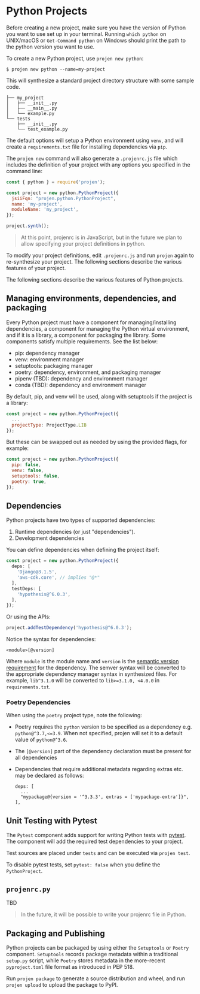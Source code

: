 # Python Projects

Before creating a new project, make sure you have the version of Python you want
to use set up in your terminal. Running `which python` on UNIX/macOS or
`Get-Command python` on Windows should print the path to the python version you
want to use.

To create a new Python project, use `projen new python`:

```shell
$ projen new python --name=my-project
```

This will synthesize a standard project directory structure with some sample
code.

```shell
├── my_project
│   ├── __init__.py
│   ├── __main__.py
│   └── example.py
└── tests
    ├── __init__.py
    └── test_example.py
```

The default options will setup a Python environment using `venv`, and will
create a `requirements.txt` file for installing dependencies via `pip`.

The `projen new` command will also generate a `.projenrc.js` file which includes
the definition of your project with any options you specified in the command
line:

```js
const { python } = require('projen');

const project = new python.PythonProject({
  jsiiFqn: "projen.python.PythonProject",
  name: 'my-project',
  moduleName: 'my_project',
});

project.synth();
```

> At this point, projenrc is in JavaScript, but in the future we plan to allow
> specifying your project definitions in python.

To modify your project definitions, edit `.projenrc.js` and run `projen` again
to re-synthesize your project. The following sections describe the various
features of your project.

The following sections describe the various features of Python projects.

## Managing environments, dependencies, and packaging

Every Python project must have a component for managing/installing dependencies,
a component for managing the Python virtual environment, and if it is a library,
a component for packaging the library. Some components satisfy multiple
requirements. See the list below:

- pip: dependency manager
- venv: environment manager
- setuptools: packaging manager
- poetry: dependency, environment, and packaging manager
- pipenv (TBD): dependency and environment manager
- conda (TBD): dependency and environment manager

By default, pip, and venv will be used, along with setuptools if the project is a library:

```js
const project = new python.PythonProject({
  ...
  projectType: ProjectType.LIB
});
```

But these can be swapped out as needed by using the provided flags, for example:

```js
const project = new python.PythonProject({
  pip: false,
  venv: false,
  setuptools: false,
  poetry: true,
});
```

## Dependencies

Python projects have two types of supported dependencies:

1. Runtime dependencies (or just "dependencies").
2. Development dependencies

You can define dependencies when defining the project itself:

```ts
const project = new python.PythonProject({
  deps: [
    'Django@3.1.5',
    'aws-cdk.core', // implies "@*"
  ],
  testDeps: [
    'hypothesis@^6.0.3',
  ],
});
```

Or using the APIs:

```ts
project.addTestDependency('hypothesis@^6.0.3');
```

Notice the syntax for dependencies:

```text
<module>[@version]
```

Where `module` is the module name and `version` is the [semantic version
requirement](https://semver.org) for the dependency. The semver syntax will be
converted to the appropriate dependency manager syntax in synthesized files. For
example, `lib^3.1.0` will be converted to `lib>=3.1.0, <4.0.0` in
`requirements.txt`.

### Poetry Dependencies

When using the `poetry` project type, note the following:

* Poetry requires the `python` version to be specified as a dependency e.g. `python@^3.7,<=3.9`.
  When not specified, projen will set it to a default value of `python@^3.6`.
* The `[@version]` part of the dependency declaration must be present for all dependencies
* Dependencies that require additional metadata regarding extras etc. may be declared as
  follows:

  ```text
  deps: [
    ...
    "mypackage@{version = '^3.3.3', extras = ['mypackage-extra']}",
  ],
  ```

## Unit Testing with Pytest

The `Pytest` component adds support for writing Python tests with
[pytest](https://pytest.org/). The component will add the required test
dependencies to your project.

Test sources are placed under `tests` and can be executed via `projen test`.

To disable pytest tests, set `pytest: false` when you define the
`PythonProject`.

## `projenrc.py`

TBD

> In the future, it will be possible to write your projenrc file in Python.

## Packaging and Publishing

Python projects can be packaged by using either the `Setuptools` or `Poetry`
component. `Setuptools` records package metadata within a traditional `setup.py`
script, while `Poetry` stores metadata in the more-recent `pyproject.toml` file
format as introduced in PEP 518.

Run `projen package` to generate a source distribution and wheel, and run
`projen upload` to upload the package to PyPI.
